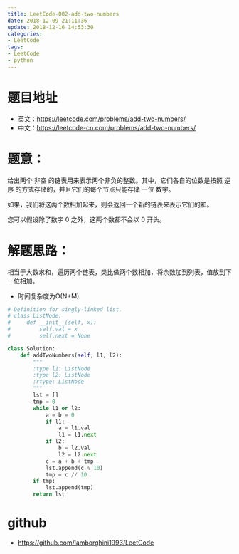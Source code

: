 ```yaml
---
title: LeetCode-002-add-two-numbers
date: 2018-12-09 21:11:36
update: 2018-12-16 14:53:30
categories:
- LeetCode
tags:
- LeetCode
- python
---
```


# 题目地址
- 英文：https://leetcode.com/problems/add-two-numbers/
- 中文：https://leetcode-cn.com/problems/add-two-numbers/

# 题意：
给出两个 非空 的链表用来表示两个非负的整数。其中，它们各自的位数是按照 逆序 的方式存储的，并且它们的每个节点只能存储 一位 数字。

如果，我们将这两个数相加起来，则会返回一个新的链表来表示它们的和。

您可以假设除了数字 0 之外，这两个数都不会以 0 开头。

# 解题思路：
相当于大数求和，遍历两个链表，类比做两个数相加，将余数加到列表，值放到下一位相加。
- 时间复杂度为O(N+M)
<!--python0-->
```python
# Definition for singly-linked list.
# class ListNode:
#     def __init__(self, x):
#         self.val = x
#         self.next = None

class Solution:
    def addTwoNumbers(self, l1, l2):
        """
        :type l1: ListNode
        :type l2: ListNode
        :rtype: ListNode
        """
        lst = []
        tmp = 0
        while l1 or l2:
            a = b = 0
            if l1:
                a = l1.val
                l1 = l1.next
            if l2:
                b = l2.val
                l2 = l2.next
            c = a + b + tmp
            lst.append(c % 10)
            tmp = c // 10
        if tmp:
            lst.append(tmp)
        return lst

```

# github
- https://github.com/lamborghini1993/LeetCode
